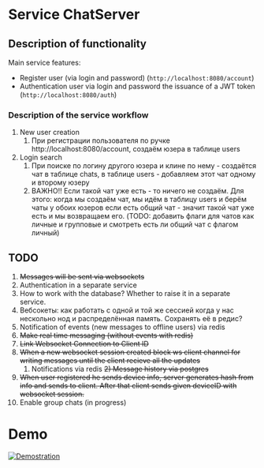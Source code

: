 # Service ChatServer

## Description of functionality
Main service features:
- Register user (via login and password) (`http://localhost:8080/account`)
- Authentication user via login and password the issuance of a JWT token (`http://localhost:8080/auth`)


### Description of the service workflow
1) New user creation
   1) При регистрации пользователя по ручке http://localhost:8080/account, создаём юзера в таблице users
2) Login search
   1) При поиске по логину другого юзера и клине по нему - создаётся чат в таблице chats, в таблице  users - добавляем этот чат
   одному и второму юзеру
   2) ВАЖНО!! Если такой чат уже есть - то ничего не создаём. Для этого: когда мы создаём чат, мы идём в таблицу users и берём чаты у обоих юзеров
   если есть общий чат - значит такой чат уже есть и мы возвращаем его. (TODO: добавить флаги для чатов как личные и групповые
   и смотреть есть ли общий чат с флагом личный)


## TODO
1) ~~Messages will be sent via websockets~~
2) Authentication in a separate service
3) How to work with the database? Whether to raise it in a separate service.
4) Вебсокеты: как работать с одной и той же сессией когда у нас нескольно нод и распределённая память. Сохранять её в редис?
5) Notification of events (new messages to offline users) via redis
6) ~~Make real time messaging (without events with redis)~~
7) ~~Link Websocket Connection to Client ID~~
8) ~~When a new websocket session created block ws client channel for writing messages until the client recieve all the updates~~
   1) Notifications via redis
   ~~2) Message history via postgres~~
9) ~~When user registered he sends device info, server generates hash from info and sends to client.
After that client sends given deviceID with websocket session.~~
10) Enable group chats (in progress)

# Demo

[![Demostration](https://img.youtube.com/vi/RP0IzubNi5w/0.jpg)](https://www.youtube.com/watch?v=RP0IzubNi5w)
